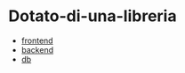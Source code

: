 # Dotato-di-una-libreria

- [frontend](./FRONTEND.md)
- [backend](./backend/README.md)
- [db](./persistence/README.md)
